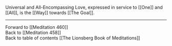 Universal and All-Encompassing Love, expressed in service to [[One]] and [[All]], is the [[Way]] towards [[The Goal]]. 

___

Forward to [[Meditation 460]]  
Back to [[Meditation 458]]  
Back to table of contents [[The Lionsberg Book of Meditations]]  